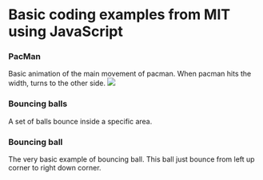 Basic coding examples from MIT using JavaScript
===============================================
### PacMan
Basic animation of the main movement of pacman. When pacman hits the width, turns to the other side.
![](https://github.com/JavaScipt-examples-MIT/PacMan/Pacman-animation.gif)
### Bouncing balls
A set of balls bounce inside a specific area.
### Bouncing ball
The very basic example of bouncing ball. This ball just bounce from left up corner to right down corner.
